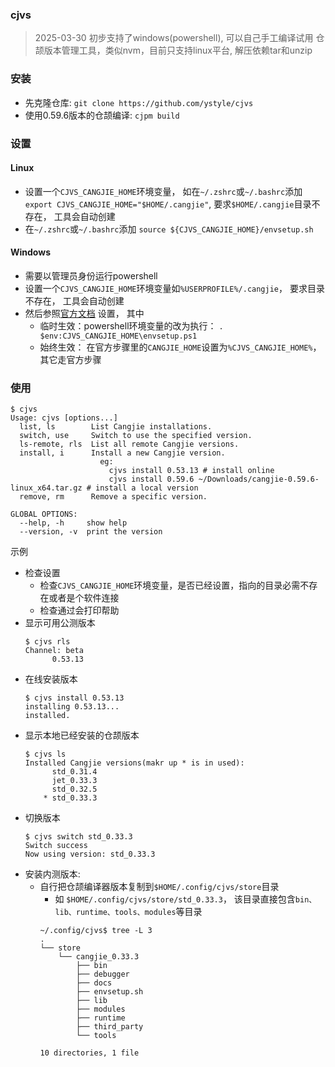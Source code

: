 ### cjvs
> 2025-03-30 初步支持了windows(powershell), 可以自己手工编译试用
仓颉版本管理工具，类似nvm，目前只支持linux平台, 解压依赖tar和unzip


### 安装
- 先克隆仓库: `git clone https://github.com/ystyle/cjvs`
- 使用0.59.6版本的仓颉编译: `cjpm build`

### 设置

#### Linux
- 设置一个`CJVS_CANGJIE_HOME`环境变量， 如在`~/.zshrc`或`~/.bashrc`添加`export CJVS_CANGJIE_HOME="$HOME/.cangjie"`, 要求`$HOME/.cangjie`目录不存在， 工具会自动创建
- 在`~/.zshrc`或`~/.bashrc`添加 `source ${CJVS_CANGJIE_HOME}/envsetup.sh`

#### Windows
- 需要以管理员身份运行powershell
- 设置一个`CJVS_CANGJIE_HOME`环境变量如`%USERPROFILE%/.cangjie`， 要求目录不存在， 工具会自动创建
- 然后参照[官方文档](https://docs.cangjie-lang.cn/docs/0.53.18/user_manual/source_zh_cn/first_understanding/install_Community.html#windows) 设置， 其中
  - 临时生效：powershell环境变量的改为执行： `. $env:CJVS_CANGJIE_HOME\envsetup.ps1`
  - 始终生效： 在官方步骤里的`CANGJIE_HOME`设置为`%CJVS_CANGJIE_HOME%`， 其它走官方步骤

### 使用
```shell
$ cjvs
Usage: cjvs [options...]
  list, ls        List Cangjie installations.
  switch, use     Switch to use the specified version.
  ls-remote, rls  List all remote Cangjie versions.
  install, i      Install a new Cangjie version. 
                    eg: 
                      cjvs install 0.53.13 # install online
                      cjvs install 0.59.6 ~/Downloads/cangjie-0.59.6-linux_x64.tar.gz # install a local version
  remove, rm      Remove a specific version.

GLOBAL OPTIONS:
  --help, -h     show help
  --version, -v  print the version
```

示例
- 检查设置
  - 检查`CJVS_CANGJIE_HOME`环境变量，是否已经设置，指向的目录必需不存在或者是个软件连接
  - 检查通过会打印帮助
- 显示可用公测版本
  ```shell
  $ cjvs rls            
  Channel: beta
        0.53.13
  ```
- 在线安装版本
  ```shell
  $ cjvs install 0.53.13
  installing 0.53.13...
  installed.
  ```
- 显示本地已经安装的仓颉版本
    ```shell
    $ cjvs ls
    Installed Cangjie versions(makr up * is in used):
    	  std_0.31.4
    	  jet_0.33.3
    	  std_0.32.5
    	* std_0.33.3
    ``` 
- 切换版本
    ```shell
    $ cjvs switch std_0.33.3
    Switch success
    Now using version: std_0.33.3
    ```
- 安装内测版本: 
  - 自行把仓颉编译器版本复制到`$HOME/.config/cjvs/store`目录
    - 如 `$HOME/.config/cjvs/store/std_0.33.3`， 该目录直接包含`bin、lib、runtime、tools、modules`等目录 
    ```shell
    ~/.config/cjvs$ tree -L 3
    .
    └── store
        └── cangjie_0.33.3
            ├── bin
            ├── debugger
            ├── docs
            ├── envsetup.sh
            ├── lib
            ├── modules
            ├── runtime
            ├── third_party
            └── tools

    10 directories, 1 file
    ```

